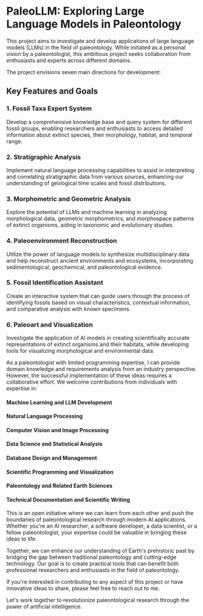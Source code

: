 # PaleoLLM: Exploring Large Language Models in Paleontology

This project aims to investigate and develop applications of large language models (LLMs) in the field of paleontology. While initiated as a personal vision by a paleontologist, this ambitious project seeks collaboration from enthusiasts and experts across different domains.

The project envisions seven main directions for development:

## Key Features and Goals

### 1. Fossil Taxa Expert System
Develop a comprehensive knowledge base and query system for different fossil groups, enabling researchers and enthusiasts to access detailed information about extinct species, their morphology, habitat, and temporal range.

### 2. Stratigraphic Analysis
Implement natural language processing capabilities to assist in interpreting and correlating stratigraphic data from various sources, enhancing our understanding of geological time scales and fossil distributions.

### 3. Morphometric and Geometric Analysis
Explore the potential of LLMs and machine learning in analyzing morphological data, geometric morphometrics, and morphospace patterns of extinct organisms, aiding in taxonomic and evolutionary studies.

### 4. Paleoenvironment Reconstruction
Utilize the power of language models to synthesize multidisciplinary data and help reconstruct ancient environments and ecosystems, incorporating sedimentological, geochemical, and paleontological evidence.

### 5. Fossil Identification Assistant
Create an interactive system that can guide users through the process of identifying fossils based on visual characteristics, contextual information, and comparative analysis with known specimens.

### 6. Paleoart and Visualization
Investigate the application of AI models in creating scientifically accurate representations of extinct organisms and their habitats, while developing tools for visualizing morphological and environmental data.


As a paleontologist with limited programming expertise, I can provide domain knowledge and requirements analysis from an industry perspective. However, the successful implementation of these ideas requires a collaborative effort. We welcome contributions from individuals with expertise in:

#### Machine Learning and LLM Development
#### Natural Language Processing
#### Computer Vision and Image Processing
#### Data Science and Statistical Analysis
#### Database Design and Management
#### Scientific Programming and Visualization
#### Paleontology and Related Earth Sciences
#### Technical Documentation and Scientific Writing

This is an open initiative where we can learn from each other and push the boundaries of paleontological research through modern AI applications. Whether you're an AI researcher, a software developer, a data scientist, or a fellow paleontologist, your expertise could be valuable in bringing these ideas to life.

Together, we can enhance our understanding of Earth's prehistoric past by bridging the gap between traditional paleontology and cutting-edge technology. Our goal is to create practical tools that can benefit both professional researchers and enthusiasts in the field of paleontology.

If you're interested in contributing to any aspect of this project or have innovative ideas to share, please feel free to reach out to me.

Let's work together to revolutionize paleontological research through the power of artificial intelligence.
